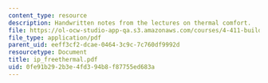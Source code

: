 ```yaml
---
content_type: resource
description: Handwritten notes from the lectures on thermal comfort.
file: https://ol-ocw-studio-app-qa.s3.amazonaws.com/courses/4-411-building-technology-laboratory-spring-2004/0fe91b292b3e4fd394b8f87755ed683a_ip_freethermal.pdf
file_type: application/pdf
parent_uid: eeff3cf2-dcae-0464-3c9c-7c760df9992d
resourcetype: Document
title: ip_freethermal.pdf
uid: 0fe91b29-2b3e-4fd3-94b8-f87755ed683a
---
```

